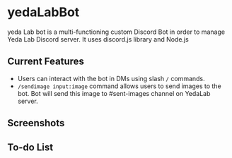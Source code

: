 # yedaLabBot
yeda Lab bot is a multi-functioning custom Discord Bot in order to manage Yeda Lab Discord server. It uses discord.js library and Node.js

## Current Features
- Users can interact with the bot in DMs using slash `/` commands.
- `/sendimage input:image` command allows users to send images to the bot. Bot will send this image to #sent-images channel on YedaLab server.

## Screenshots


## To-do List

